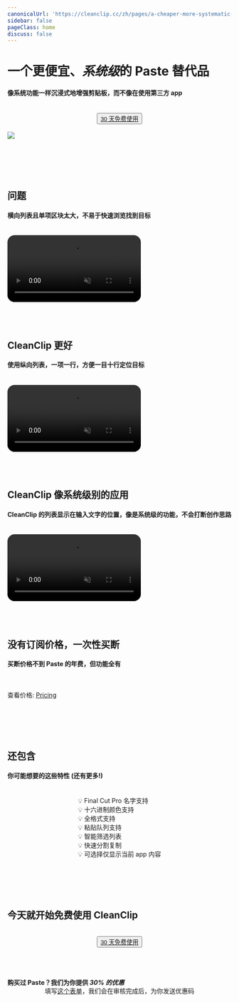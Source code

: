 ```yaml
---
canonicalUrl: 'https://cleanclip.cc/zh/pages/a-cheaper-more-systematic-alternative-to-paste'
sidebar: false
pageClass: home
discuss: false
---
```


<div class="present-home">

# 一个更便宜、<em>系统级<span class="underline underline-12px"></span></em>的 Paste 替代品
#### 像系统功能一样沉浸式地增强剪贴板，而不像在使用第三方 app

<br/>
<div style="display: flex; justify-content: center;">
  <div style="text-align: center">
    <!-- <img src="/images/twitter_card.webp"/> -->
    <button type="button" class="ant-btn ant-btn-primary ant-btn-round ant-btn-lg" style="">
      <!-- <a href="https://macaify.lemonsqueezy.com/checkout/buy/69bd0056-9182-4030-9aaf-bd0604db751b?embed=1&media=0&logo=0&desc=0&discount=0&enabled=114543" class="lemonsqueezy-button"> -->
      <a href="https://clip-purchase.macaify.com/freetrail">
                    30 天免费使用
      </a>
    </button>
  </div>
</div>

<br/>

<img src="/images/cleanclip-vs-paste.webp" class="img-fullwidth" />

<br/><br/><br/><br/>

## 问题
#### 横向列表且单项区块太大，不易于快速浏览找到目标
<br/>

<video autoplay muted loop>
    <source src="/videos/horizontal16x9.mp4" type="video/mp4">
    <iframe src="/videos/horizontal16x9.mp4" scrolling="no" border="0" frameborder="0" allow="autoplay; encrypted-media" allowfullscreen></iframe>
</video>
<br/><br/><br/><br/>

## CleanClip 更好
#### 使用纵向列表，一项一行，方便一目十行定位目标
<br/>

<video autoplay muted loop>
    <source src="/videos/vertical16x9.mp4" type="video/mp4">
    <iframe src="/videos/vertical16x9.mp4" scrolling="no" border="0" frameborder="0" allow="autoplay; encrypted-media" allowfullscreen></iframe>
</video>
<br/><br/><br/><br/>

## CleanClip 像系统级别的应用
#### CleanClip 的列表显示在输入文字的位置，像是系统级的功能，不会打断创作思路
<br/>

<video autoplay muted loop>
    <source src="/videos/followcursor16x9.mp4" type="video/mp4">
    <iframe src="/videos/followcursor16x9.mp4" scrolling="no" border="0" frameborder="0" allow="autoplay; encrypted-media" allowfullscreen></iframe>
</video>
<br/><br/><br/><br/>

## 没有订阅价格，一次性买断
#### 买断价格不到 Paste 的年费，但功能全有
<br/>

<div class="text-center">

查看价格: [Pricing](https://clip-purchase.macaify.com/)

</div>
<br/><br/><br/><br/>

## 还包含
#### 你可能想要的这些特性 (还有更多!)
<br/>

<div style="display: flex; justify-content: center;">
  <div class="center">
  <div>
💡 Final Cut Pro 名字支持<br/>
💡 十六进制颜色支持<br/>
💡 全格式支持<br/>
💡 粘贴队列支持<br/>
💡 智能筛选列表<br/>
💡 快速分割复制<br/>
💡 可选择仅显示当前 app 内容<br/>
</div>
  </div>
</div>

<br/><br/><br/><br/>

## 今天就开始免费使用 CleanClip
<br/>
<div style="display: flex; justify-content: center;">
  <div style="text-align: center">
    <!-- <img src="/images/twitter_card.webp"/> -->
    <button type="button" class="ant-btn ant-btn-primary ant-btn-round ant-btn-lg" style="">
      <!-- <a href="https://macaify.lemonsqueezy.com/checkout/buy/69bd0056-9182-4030-9aaf-bd0604db751b?embed=1&media=0&logo=0&desc=0&discount=0&enabled=114543" class="lemonsqueezy-button"> -->
      <a href="https://clip-purchase.macaify.com/freetrail">
                    30 天免费使用
      </a>
    </button>
  </div>
</div>

<br/><br/>
#### 购买过 Paste？我们为你提供<em> 30% 的优惠<span class="underline underline-5px"></span></em>
<p style="text-align: center; margin-top: -20px;">
填写<a href="https://forms.gle/v1ya3x93Z1ud3H4A7" target="blank">这个表单</a>，我们会在审核完成后，为你发送优惠码
</p>

<br/><br/>

</div>

<style>
video {
  border-radius: 1rem;
  overflow: hidden;
}
</style>